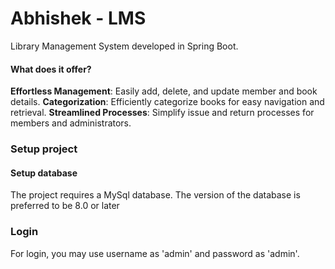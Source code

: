 # Abhishek - LMS
Library Management System developed in Spring Boot.


#### What does it offer?
**Effortless Management**: Easily add, delete, and update member and book details.
**Categorization**: Efficiently categorize books for easy navigation and retrieval.
**Streamlined Processes**: Simplify issue and return processes for members and administrators.


### Setup project

#### Setup database
The project requires a MySql database. The version of the database is preferred to be 8.0 or later
### Login
For login, you may use username as 'admin' and password as 'admin'.

